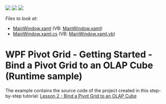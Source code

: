 <!-- default badges list -->
![](https://img.shields.io/endpoint?url=https://codecentral.devexpress.com/api/v1/VersionRange/128579043/21.1.5%2B)
[![](https://img.shields.io/badge/Open_in_DevExpress_Support_Center-FF7200?style=flat-square&logo=DevExpress&logoColor=white)](https://supportcenter.devexpress.com/ticket/details/T540936)
[![](https://img.shields.io/badge/📖_How_to_use_DevExpress_Examples-e9f6fc?style=flat-square)](https://docs.devexpress.com/GeneralInformation/403183)
<!-- default badges end -->
<!-- default file list -->
*Files to look at*:

* [MainWindow.xaml](./CS/WpfPivot_GettingStarted_Olap/MainWindow.xaml) (VB: [MainWindow.xaml](./VB/WpfPivot_GettingStarted_Olap/MainWindow.xaml))
* [MainWindow.xaml.cs](./CS/WpfPivot_GettingStarted_Olap/MainWindow.xaml.cs) (VB: [MainWindow.xaml.vb](./VB/WpfPivot_GettingStarted_Olap/MainWindow.xaml.vb))
<!-- default file list end -->
# WPF Pivot Grid - Getting Started - Bind a Pivot Grid to an OLAP Cube (Runtime sample)


The example contains the source code of the project created in this step-by-step tutorial: <a href="https://documentation.devexpress.com/WPF/10360/Controls-and-Libraries/Pivot-Grid/Getting-Started/Lesson-2-Bind-a-Pivot-Grid-to-an-OLAP-Cube">Lesson 2 - Bind a Pivot Grid to an OLAP Cube</a>

<br/>


